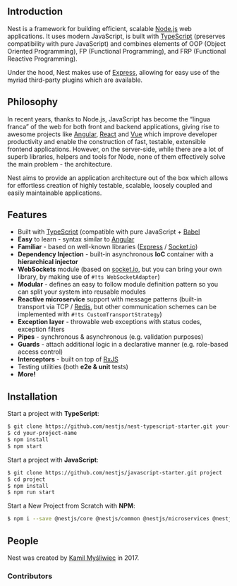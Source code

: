 ## Introduction
Nest is a framework for building efficient, scalable [Node.js](http://nodejs.org) web applications. It uses modern JavaScript, is built with [TypeScript](http://www.typescriptlang.org) (preserves compatibility with pure JavaScript) and combines elements of OOP (Object Oriented Programming), FP (Functional Programming), and FRP (Functional Reactive Programming).

Under the hood, Nest makes use of [Express](https://expressjs.com/), allowing for easy use of the myriad third-party plugins which are available.

## Philosophy
In recent years, thanks to Node.js, JavaScript has become the “lingua franca” of the web for both front and backend applications, giving rise to awesome projects like [Angular](https://angular.io/), [React](https://github.com/facebook/react) and [Vue](https://github.com/vuejs/vue) which improve developer productivity and enable the construction of fast, testable, extensible frontend applications. However, on the server-side, while there are a lot of superb libraries, helpers and tools for Node, none of them effectively solve the main problem - the architecture.

Nest aims to provide an application architecture out of the box which allows for effortless creation of highly testable, scalable, loosely coupled and easily maintainable applications.

## Features
- Built with [TypeScript](http://www.typescriptlang.org) (compatible with pure JavaScript + [Babel](http://babeljs.io/)
- **Easy** to learn - syntax similar to [Angular](https://angular.io/)
- **Familiar** - based on well-known libraries ([Express](https://github.com/expressjs/express) / [Socket.io](https://github.com/socketio/socket.io))
- **Dependency Injection** - built-in asynchronous **IoC** container with a **hierarchical injector**
- **WebSockets** module (based on [socket.io](https://github.com/socketio/socket.io), but you can bring your own library, by making use of `#!ts WebSocketAdapter`)
- **Modular** - defines an easy to follow module definition pattern so you can split your system into reusable modules
- **Reactive microservice** support with message patterns (built-in transport via TCP / [Redis](https://redis.io/), but other communication schemes can be implemented with `#!ts CustomTransportStrategy`)
- **Exception layer** - throwable web exceptions with status codes, exception filters
- **Pipes** - synchronous & asynchronous (e.g. validation purposes)
- **Guards** - attach additional logic in a declarative manner (e.g. role-based access control)
- **Interceptors** - built on top of [RxJS](https://github.com/reactivex/rxjs)
- Testing utilities (both **e2e & unit** tests)
- **More!**

## Installation
Start a project with **TypeScript**:

```sh
$ git clone https://github.com/nestjs/nest-typescript-starter.git your-project-name
$ cd your-project-name
$ npm install
$ npm start
```

Start a project with **JavaScript**:
```bash
$ git clone https://github.com/nestjs/javascript-starter.git project
$ cd project
$ npm install
$ npm run start
```

Start a New Project from Scratch with **NPM**:
```bash
$ npm i --save @nestjs/core @nestjs/common @nestjs/microservices @nestjs/websockets @nestjs/testing reflect-metadata rxjs
```

## People
Nest was created by [Kamil Myśliwiec](https://kamilmysliwiec.com) in 2017.

### Contributors
<p class="contributors"></p>


